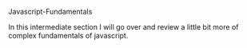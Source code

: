 Javascript-Fundamentals

In this intermediate section I will go over and review a little bit more of complex fundamentals of javascript.
